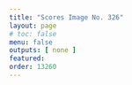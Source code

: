 ```yaml
---
title: "Scores Image No. 326"
layout: page
# toc: false
menu: false
outputs: [ none ]
featured: 
order: 13260
---
```


